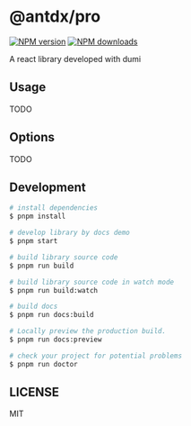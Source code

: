 # @antdx/pro

[![NPM version](https://img.shields.io/npm/v/@antdx/pro.svg?style=flat)](https://npmjs.org/package/@antdx/pro)
[![NPM downloads](http://img.shields.io/npm/dm/@antdx/pro.svg?style=flat)](https://npmjs.org/package/@antdx/pro)

A react library developed with dumi

## Usage

TODO

## Options

TODO

## Development

```bash
# install dependencies
$ pnpm install

# develop library by docs demo
$ pnpm start

# build library source code
$ pnpm run build

# build library source code in watch mode
$ pnpm run build:watch

# build docs
$ pnpm run docs:build

# Locally preview the production build.
$ pnpm run docs:preview

# check your project for potential problems
$ pnpm run doctor
```

## LICENSE

MIT
